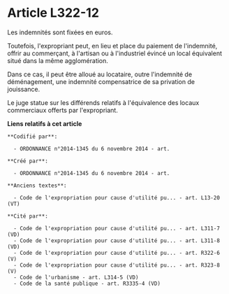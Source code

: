 # Article L322-12

Les indemnités sont fixées en euros.

Toutefois, l'expropriant peut, en lieu et place du paiement de l'indemnité, offrir au commerçant, à l'artisan ou à
l'industriel évincé un local équivalent situé dans la même agglomération.

Dans ce cas, il peut être alloué au locataire, outre l'indemnité de déménagement, une indemnité compensatrice de sa privation
de jouissance.

Le juge statue sur les différends relatifs à l'équivalence des locaux commerciaux offerts par l'expropriant.

**Liens relatifs à cet article**

	**Codifié par**:

	  - ORDONNANCE n°2014-1345 du 6 novembre 2014 - art.

	**Créé par**:

	  - ORDONNANCE n°2014-1345 du 6 novembre 2014 - art.

	**Anciens textes**:

	  - Code de l'expropriation pour cause d'utilité pu... - art. L13-20 (VT)

	**Cité par**:

	  - Code de l'expropriation pour cause d'utilité pu... - art. L311-7 (VD)
	  - Code de l'expropriation pour cause d'utilité pu... - art. L311-8 (VD)
	  - Code de l'expropriation pour cause d'utilité pu... - art. R322-6 (V)
	  - Code de l'expropriation pour cause d'utilité pu... - art. R323-8 (V)
	  - Code de l'urbanisme - art. L314-5 (VD)
	  - Code de la santé publique - art. R3335-4 (VD)
